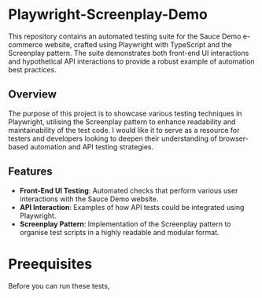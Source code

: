 # Playwright-Screenplay-Demo
This repository contains an automated testing suite for the Sauce Demo e-commerce website, crafted using Playwright with TypeScript and the Screenplay pattern. The suite demonstrates both front-end UI interactions and hypothetical API interactions to provide a robust example of automation best practices.

## Overview
The purpose of this project is to showcase various testing techniques in Playwright, utilising the Screenplay pattern to enhance readability and maintainability of the test code. I would like it to serve as a resource for testers and developers looking to deepen their understanding of browser-based automation and API testing strategies.

## Features

- **Front-End UI Testing**: Automated checks that perform various user interactions with the Sauce Demo website.
- **API Interaction**: Examples of how API tests could be integrated using Playwright.
- **Screenplay Pattern**: Implementation of the Screenplay pattern to organise test scripts in a highly readable and modular format.

# Preequisites
Before you can run these tests, 